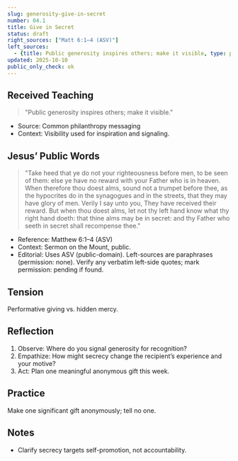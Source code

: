 ```yaml
---
slug: generosity-give-in-secret
number: 04.1
title: Give in Secret
status: draft
right_sources: ["Matt 6:1–4 (ASV)"]
left_sources:
  - {title: Public generosity inspires others; make it visible, type: paraphrase, permission: none}
updated: 2025-10-10
public_only_check: ok
---
```


## Received Teaching
> "Public generosity inspires others; make it visible."
- Source: Common philanthropy messaging
- Context: Visibility used for inspiration and signaling.

## Jesus’ Public Words
> "Take heed that ye do not your righteousness before men, to be seen of them: else ye have no reward with your Father who is in heaven. When therefore thou doest alms, sound not a trumpet before thee, as the hypocrites do in the synagogues and in the streets, that they may have glory of men. Verily I say unto you, They have received their reward. But when thou doest alms, let not thy left hand know what thy right hand doeth: that thine alms may be in secret: and thy Father who seeth in secret shall recompense thee."
- Reference: Matthew 6:1–4 (ASV)
- Context: Sermon on the Mount, public.
- Editorial: Uses ASV (public-domain). Left-sources are paraphrases (permission: none). Verify any verbatim left-side quotes; mark permission: pending if found.

## Tension
Performative giving vs. hidden mercy.

## Reflection
1. Observe: Where do you signal generosity for recognition?
2. Empathize: How might secrecy change the recipient’s experience and your motive?
3. Act: Plan one meaningful anonymous gift this week.

## Practice
Make one significant gift anonymously; tell no one.

## Notes
- Clarify secrecy targets self-promotion, not accountability.